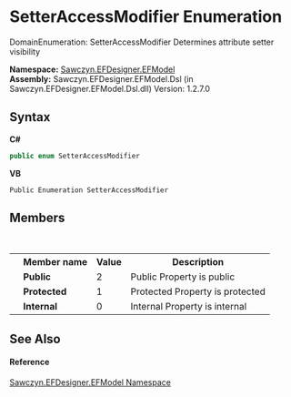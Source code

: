 # SetterAccessModifier Enumeration
 

DomainEnumeration: SetterAccessModifier Determines attribute setter visibility

**Namespace:**&nbsp;<a href="N_Sawczyn_EFDesigner_EFModel">Sawczyn.EFDesigner.EFModel</a><br />**Assembly:**&nbsp;Sawczyn.EFDesigner.EFModel.Dsl (in Sawczyn.EFDesigner.EFModel.Dsl.dll) Version: 1.2.7.0

## Syntax

**C#**<br />
``` C#
public enum SetterAccessModifier
```

**VB**<br />
``` VB
Public Enumeration SetterAccessModifier
```


## Members
&nbsp;<table><tr><th></th><th>Member name</th><th>Value</th><th>Description</th></tr><tr><td /><td target="F:Sawczyn.EFDesigner.EFModel.SetterAccessModifier.Public">**Public**</td><td>2</td><td>Public Property is public</td></tr><tr><td /><td target="F:Sawczyn.EFDesigner.EFModel.SetterAccessModifier.Protected">**Protected**</td><td>1</td><td>Protected Property is protected</td></tr><tr><td /><td target="F:Sawczyn.EFDesigner.EFModel.SetterAccessModifier.Internal">**Internal**</td><td>0</td><td>Internal Property is internal</td></tr></table>

## See Also


#### Reference
<a href="N_Sawczyn_EFDesigner_EFModel">Sawczyn.EFDesigner.EFModel Namespace</a><br />